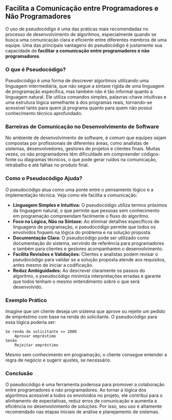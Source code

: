 ## Facilita a Comunicação entre Programadores e Não Programadores

O uso de pseudocódigo é uma das práticas mais recomendadas no processo de desenvolvimento de algoritmos, especialmente quando se busca uma comunicação clara e eficiente entre diferentes membros de uma equipe. Uma das principais vantagens do pseudocódigo é justamente sua capacidade de **facilitar a comunicação entre programadores e não programadores**.

### O que é Pseudocódigo?

Pseudocódigo é uma forma de descrever algoritmos utilizando uma linguagem intermediária, que não segue a sintaxe rígida de uma linguagem de programação específica, mas também não é tão informal quanto a linguagem natural. Ele utiliza comandos simples, palavras-chave intuitivas e uma estrutura lógica semelhante à dos programas reais, tornando-se acessível tanto para quem já programa quanto para quem não possui conhecimento técnico aprofundado.

### Barreiras de Comunicação no Desenvolvimento de Software

No ambiente de desenvolvimento de software, é comum que equipes sejam compostas por profissionais de diferentes áreas, como analistas de sistemas, desenvolvedores, gestores de projetos e clientes finais. Muitas vezes, os não programadores têm dificuldade em compreender códigos-fonte ou diagramas técnicos, o que pode gerar ruídos na comunicação, retrabalho e até falhas no produto final.

### Como o Pseudocódigo Ajuda?

O pseudocódigo atua como uma ponte entre o pensamento lógico e a implementação técnica. Veja como ele facilita a comunicação:

- **Linguagem Simples e Intuitiva:** O pseudocódigo utiliza termos próximos da linguagem natural, o que permite que pessoas sem conhecimento em programação compreendam facilmente o fluxo do algoritmo.
- **Foco na Lógica, Não na Sintaxe:** Ao eliminar detalhes específicos de linguagens de programação, o pseudocódigo permite que todos os envolvidos foquem na lógica do problema e na solução proposta.
- **Documentação Clara:** O pseudocódigo pode ser utilizado como documentação do sistema, servindo de referência para programadores e também para clientes e gestores acompanharem o desenvolvimento.
- **Facilita Revisões e Validações:** Clientes e analistas podem revisar o pseudocódigo para validar se a solução proposta atende aos requisitos, antes mesmo de iniciar a codificação.
- **Reduz Ambiguidades:** Ao descrever claramente os passos do algoritmo, o pseudocódigo minimiza interpretações erradas e garante que todos tenham o mesmo entendimento sobre o que será desenvolvido.

### Exemplo Prático

Imagine que um cliente deseja um sistema que aprove ou rejeite um pedido de empréstimo com base na renda do solicitante. O pseudocódigo para essa lógica poderia ser:

```
Se renda do solicitante >= 2000
    Aprovar empréstimo
Senão
    Rejeitar empréstimo
```

Mesmo sem conhecimento em programação, o cliente consegue entender a regra de negócio e sugerir ajustes, se necessário.

### Conclusão

O pseudocódigo é uma ferramenta poderosa para promover a colaboração entre programadores e não programadores. Ao tornar a lógica dos algoritmos acessível a todos os envolvidos no projeto, ele contribui para o alinhamento de expectativas, reduz erros de comunicação e aumenta a eficiência no desenvolvimento de soluções. Por isso, seu uso é altamente recomendado nas etapas iniciais de análise e planejamento de sistemas.